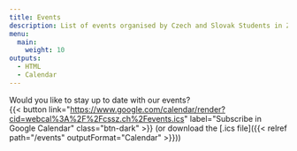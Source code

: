 ```yaml
---
title: Events
description: List of events organised by Czech and Slovak Students in Zurich.
menu:
  main:
    weight: 10
outputs:
  - HTML
  - Calendar
---
```


Would you like to stay up to date with our events?  
{{< button link="https://www.google.com/calendar/render?cid=webcal%3A%2F%2Fcssz.ch%2Fevents.ics" label="Subscribe in Google Calendar" class="btn-dark" >}} (or download the [.ics file]({{< relref path="/events" outputFormat="Calendar" >}}))

